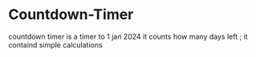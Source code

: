# Countdown-Timer

countdown timer is a timer to 1 jan 2024 
it counts how many days left ;
it containd simple calculations
